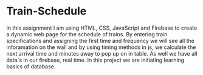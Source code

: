 # Train-Schedule
In this assignment I am using HTML, CSS, JavaScript and Firebase to create a dynamic web page for the schedule of trains.
By entering train specifications and assigning the first time and frequency we will see all the inforamation on the wall
and by using timing methods in js, we calculate the next arrival time and minutes away to pop up on in table. 
As well we have all data`s in our firebase, real time. In this project we are initiating learning basics of database.
